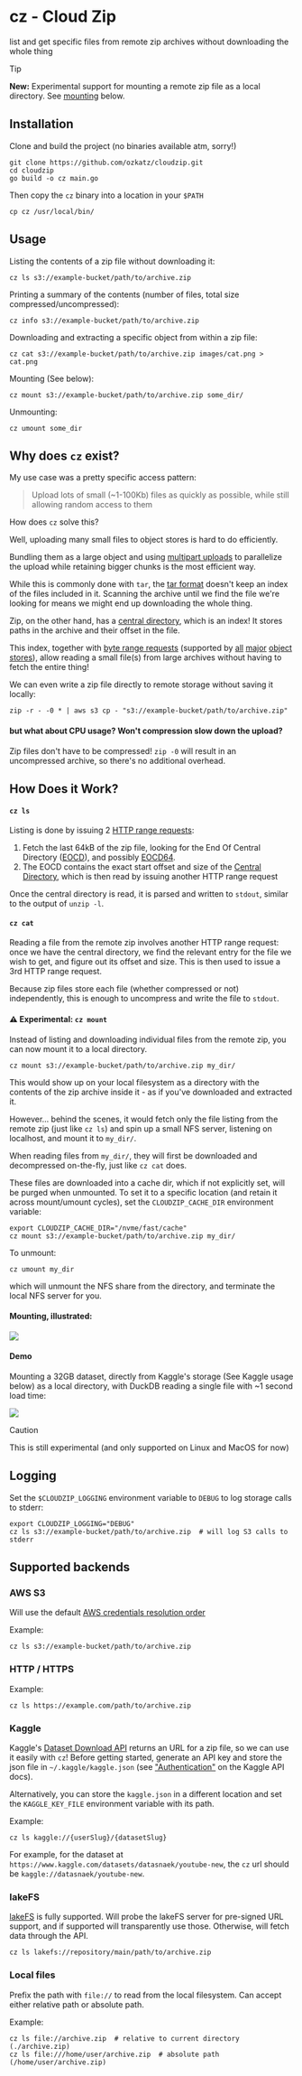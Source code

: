 # cz - Cloud Zip

list and get specific files from remote zip archives without downloading the whole thing 

> [!TIP]
> **New:** Experimental support for mounting a remote zip file as a local directory. See [mounting](#%EF%B8%8F-experimental-mounting) below.

## Installation

Clone and build the project (no binaries available atm, sorry!)

```shell
git clone https://github.com/ozkatz/cloudzip.git
cd cloudzip
go build -o cz main.go
```

Then copy the `cz` binary into a location in your `$PATH`

```shell
cp cz /usr/local/bin/
```

## Usage

Listing the contents of a zip file without downloading it:

```shell
cz ls s3://example-bucket/path/to/archive.zip
```

Printing a summary of the contents (number of files, total size compressed/uncompressed):

```shell
cz info s3://example-bucket/path/to/archive.zip
```

Downloading and extracting a specific object from within a zip file:

```shell
cz cat s3://example-bucket/path/to/archive.zip images/cat.png > cat.png
```

Mounting (See below):

```shell
cz mount s3://example-bucket/path/to/archive.zip some_dir/
```

Unmounting:


```shell
cz umount some_dir
```


## Why does `cz` exist?

My use case was a pretty specific access pattern:

> Upload lots of small (~1-100Kb) files as quickly as possible, while still allowing random access to them

How does `cz` solve this? 

Well, uploading many small files to object stores is hard to do efficiently. 

Bundling them as a large object
and using [multipart uploads](https://docs.aws.amazon.com/AmazonS3/latest/userguide/mpuoverview.html) to parallelize the upload while retaining bigger chunks is the most efficient way.

While this is commonly done with `tar`, the [tar format](https://www.loc.gov/preservation/digital/formats/fdd/fdd000531.shtml) doesn't keep an index of the files included in it. 
Scanning the archive until we find the file we're looking for means we might end up downloading the whole thing.

Zip, on the other hand, has a [central directory](https://en.wikipedia.org/wiki/ZIP_(file_format)), which is an index! It stores paths in the archive and their offset in the file. 

This index, together with [byte range requests](https://developer.mozilla.org/en-US/docs/Web/HTTP/Range_requests) (supported by [all](https://docs.aws.amazon.com/whitepapers/latest/s3-optimizing-performance-best-practices/use-byte-range-fetches.html) [major](https://learn.microsoft.com/en-us/rest/api/storageservices/specifying-the-range-header-for-blob-service-operations) [object stores](https://cloud.google.com/storage/docs/samples/storage-download-byte-range)), allow reading a small file(s) from large archives without having to fetch the entire thing!

We can even write a zip file directly to remote storage without saving it locally:

```shell
zip -r - -0 * | aws s3 cp - "s3://example-bucket/path/to/archive.zip"
```

#### but what about CPU usage? Won't compression slow down the upload?

Zip files don't have to be compressed! `zip -0` will result in an uncompressed archive, so there's no additional overhead.

## How Does it Work?

#### `cz ls` 

Listing is done by issuing 2 [HTTP range requests](https://developer.mozilla.org/en-US/docs/Web/HTTP/Range_requests):

1. Fetch the last 64kB of the zip file, looking for the End Of Central Directory ([EOCD](https://en.wikipedia.org/wiki/ZIP_(file_format)#End_of_central_directory_record_(EOCD))), and possibly [EOCD64](https://en.wikipedia.org/wiki/ZIP_(file_format)#ZIP64). 
2. The EOCD contains the exact start offset and size of the [Central Directory](https://en.wikipedia.org/wiki/ZIP_(file_format)#Central_directory_file_header), which is then read by issuing another HTTP range request

Once the central directory is read, it is parsed and written to `stdout`, similar to the output of `unzip -l`.

#### `cz cat` 

Reading a file from the remote zip involves another HTTP range request: once we have the central directory, we find the relevant entry for the file we wish to get, and figure out its offset and size. This is then used to issue a 3rd HTTP range request.

Because zip files store each file (whether compressed or not) independently, this is enough to uncompress and write the file to `stdout`.

#### ⚠️ Experimental: `cz mount`

Instead of listing and downloading individual files from the remote zip, you can now mount it to a local directory.

```shell
cz mount s3://example-bucket/path/to/archive.zip my_dir/
```

This would show up on your local filesystem as a directory with the contents of the zip archive inside it - as if you've downloaded and extracted it.

However... behind the scenes, it would fetch only the file listing from the remote zip (just like `cz ls`) and spin up a small NFS server, listening on localhost, and mount it to `my_dir/`.

When reading files from `my_dir/`, they will first be downloaded and decompressed on-the-fly, just like `cz cat` does.

These files are downloaded into a cache dir, which if not explicitly set, will be purged when unmounted.
To set it to a specific location (and retain it across mount/umount cycles), set the `CLOUDZIP_CACHE_DIR` environment variable:

```shell
export CLOUDZIP_CACHE_DIR="/nvme/fast/cache"
cz mount s3://example-bucket/path/to/archive.zip my_dir/
```

To unmount:

```shell
cz umount my_dir
```

which will unmount the NFS share from the directory, and terminate the local NFS server for you.

#### Mounting, illustrated:

<img src="docs/mounts.png"/>

#### Demo

Mounting a 32GB dataset, directly from Kaggle's storage (See Kaggle usage below) as a local directory,
with DuckDB reading a single file with ~1 second load time:

<img src="docs/mount_demo.gif"/>

> [!CAUTION]
> This is still experimental (and only supported on Linux and MacOS for now)



## Logging

Set the `$CLOUDZIP_LOGGING` environment variable to `DEBUG` to log storage calls to stderr: 

```shell
export CLOUDZIP_LOGGING="DEBUG"
cz ls s3://example-bucket/path/to/archive.zip  # will log S3 calls to stderr
```

## Supported backends

### AWS S3

Will use the default [ AWS credentials resolution order](https://docs.aws.amazon.com/sdk-for-go/v1/developer-guide/configuring-sdk.html#specifying-credentials)

Example:

```shell
cz ls s3://example-bucket/path/to/archive.zip
```

### HTTP / HTTPS

Example:

```shell
cz ls https://example.com/path/to/archive.zip
```

### Kaggle

Kaggle's [Dataset Download API](https://github.com/Kaggle/kaggle-api/blob/db7f8d24871b999f48e9b5a42104dc3364259193/src/KaggleSwagger.yaml#L502) returns an URL for a zip file, so we can use it easily with `cz`!
Before getting started, generate an API key and store the json file in `~/.kaggle/kaggle.json` (see ["Authentication"](https://www.kaggle.com/docs/api#authentication) on the Kaggle API docs).

Alternatively, you can store the `kaggle.json` in a different location and set the `KAGGLE_KEY_FILE` environment variable with its path. 

Example:

```shell
cz ls kaggle://{userSlug}/{datasetSlug}
```

For example, for the dataset at `https://www.kaggle.com/datasets/datasnaek/youtube-new`, the `cz` url should be `kaggle://datasnaek/youtube-new`.


### lakeFS

[lakeFS](https://github.com/treeverse/lakeFS) is fully supported. Will probe the lakeFS server for pre-signed URL support, and if supported will transparently use those. Otherwise, will fetch data through the API.   

```shell
cz ls lakefs://repository/main/path/to/archive.zip
```

### Local files

Prefix the path with `file://` to read from the local filesystem. Can accept either relative path or absolute path.

Example:

```shell
cz ls file://archive.zip  # relative to current directory (./archive.zip)
cz ls file:///home/user/archive.zip  # absolute path (/home/user/archive.zip)
```
